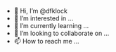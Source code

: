- 👋 Hi, I’m @dfklock
- 👀 I’m interested in ...
- 🌱 I’m currently learning ...
- 💞️ I’m looking to collaborate on ...
- 📫 How to reach me ...

<!---
dfklock/dfklock is a ✨ special ✨ repository because its `README.md` (this file) appears on your GitHub profile.
You can click the Preview link to take a look at your changes.
--->
